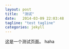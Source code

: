 ```yaml
---
layout: post
title:  "测试"
date:   2014-03-09 22:03:48
tagline: "test tagline"
categories: jekyll 
---
```

这是一个测试页面。
haha

